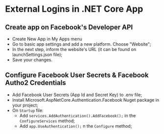 # External Logins in .NET Core App

## Create app on Facebook's Developer API
- Create New App in My Apps menu
- Go to basic app settings and add a new platform. Choose "Website";
- In the next step, inform the website's URL (it can be found on launchSettings.json file);
- Save your changes.

## Configure Facebook User Secrets & Facebook Autho2 Credentials
- Add Facebook User Secrets (App Id and Secret Key) to .env file;
- Install Microsoft.AspNetCore.Authentication.Facebook Nuget package in your project;
- On ```Startup``` file:
    -  Add ```services.AddAuthentication().AddFacebook();``` in the ```ConfigureServices``` method;
    - Add ```app.UseAuthentication();``` n the ```Configure``` method;
